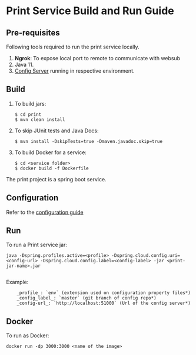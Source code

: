 # Print Service Build and Run Guide

## Pre-requisites
Following tools required to run the print service locally.

1. **Ngrok**: To expose local port to remote to communicate with websub
1. Java 11.
1. [Config Server](https://docs.mosip.io/1.2.0/modules/module-configuration) running in respective environment.

## Build
1. To build jars:
    ```
    $ cd print
    $ mvn clean install 
    ```
1. To skip JUnit tests and Java Docs:
    ```
    $ mvn install -DskipTests=true -Dmaven.javadoc.skip=true
    ```
1. To build Docker for a service:
    ```
    $ cd <service folder>
    $ docker build -f Dockerfile
    ```

The print project is a spring boot service.

## Configuration
Refer to the [configuration guide](configuration.md)

## Run 
To run a Print service jar:

```
java -Dspring.profiles.active=<profile> -Dspring.cloud.config.uri=<config-url> -Dspring.cloud.config.label=<config-label> -jar <print-jar-name>.jar
    
```
 Example:  

```
    _profile_: `env` (extension used on configuration property files*)    
    _config_label_: `master` (git branch of config repo*)  
    _config-url_: `http://localhost:51000` (Url of the config server*)  
```

## Docker 
To run as Docker: 

```
docker run -dp 3000:3000 <name of the image>
```

